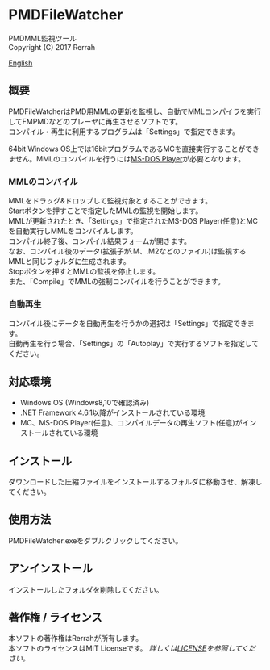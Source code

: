 # PMDFileWatcher
PMDMML監視ツール  
Copyright (C) 2017 Rerrah

[English](./README.md)

## 概要
PMDFileWatcherはPMD用MMLの更新を監視し、自動でMMLコンパイラを実行してFMPMDなどのプレーヤに再生させるソフトです。  
コンパイル・再生に利用するプログラムは「Settings」で指定できます。  

64bit Windows OS上では16bitプログラムであるMCを直接実行することができません。MMLのコンパイルを行うには[MS-DOS Player](http://takeda-toshiya.my.coocan.jp/msdos/)が必要となります。

### MMLのコンパイル
MMLをドラッグ&ドロップして監視対象とすることができます。  
Startボタンを押すことで指定したMMLの監視を開始します。  
MMLが更新されたとき、「Settings」で指定されたMS-DOS Player(任意)とMCを自動実行しMMLをコンパイルします。  
コンパイル終了後、コンパイル結果フォームが開きます。  
なお、コンパイル後のデータ(拡張子が.M、.M2などのファイル)は監視するMMLと同じフォルダに生成されます。  
Stopボタンを押すとMMLの監視を停止します。  
また、「Compile」でMMLの強制コンパイルを行うことができます。

### 自動再生
コンパイル後にデータを自動再生を行うかの選択は「Settings」で指定できます。  
自動再生を行う場合、「Settings」の「Autoplay」で実行するソフトを指定してください。

## 対応環境
* Windows OS (Windows8,10で確認済み)
* .NET Framework 4.6.1以降がインストールされている環境
* MC、MS-DOS Player(任意)、コンパイルデータの再生ソフト(任意)がインストールされている環境

## インストール
ダウンロードした圧縮ファイルをインストールするフォルダに移動させ、解凍してください。

## 使用方法
PMDFileWatcher.exeをダブルクリックしてください。

## アンインストール
インストールしたフォルダを削除してください。

## 著作権 / ライセンス
本ソフトの著作権はRerrahが所有します。  
本ソフトのライセンスはMIT Licenseです。
*詳しくは[LICENSE](./LICENSE)を参照してください。*
